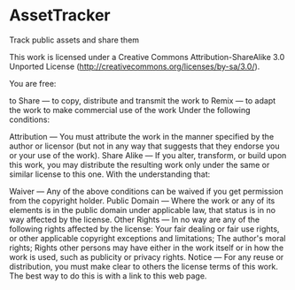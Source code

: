 AssetTracker
============

Track public assets and share them

This work is licensed under a Creative Commons Attribution-ShareAlike 3.0 Unported License (http://creativecommons.org/licenses/by-sa/3.0/).

You are free:

to Share — to copy, distribute and transmit the work
to Remix — to adapt the work
to make commercial use of the work
Under the following conditions:

Attribution — You must attribute the work in the manner specified by the author or licensor (but not in any way that suggests that they endorse you or your use of the work).
Share Alike — If you alter, transform, or build upon this work, you may distribute the resulting work only under the same or similar license to this one.
With the understanding that:

Waiver — Any of the above conditions can be waived if you get permission from the copyright holder.
Public Domain — Where the work or any of its elements is in the public domain under applicable law, that status is in no way affected by the license.
Other Rights — In no way are any of the following rights affected by the license:
Your fair dealing or fair use rights, or other applicable copyright exceptions and limitations;
The author's moral rights;
Rights other persons may have either in the work itself or in how the work is used, such as publicity or privacy rights.
Notice — For any reuse or distribution, you must make clear to others the license terms of this work. The best way to do this is with a link to this web page.